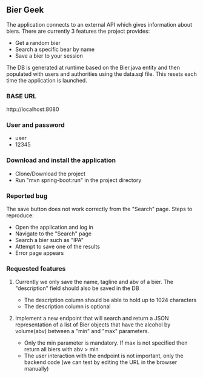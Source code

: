 ## Bier Geek

The application connects to an external API which gives information about biers. There are currently 3 features the project provides:
* Get a random bier
* Search a specific bear by name
* Save a bier to your session

The DB is generated at runtime based on the Bier.java entity and then populated with users and authorities using the data.sql file. This resets each time the application is launched.

### BASE URL
http://localhost:8080

### User and password
* user 
* 12345 

### Download and install the application
* Clone/Download the project
* Run "mvn spring-boot:run" in the project directory 

### Reported bug
The save button does not work correctly from the "Search" page. Steps to reproduce:
* Open the application and log in
* Navigate to the "Search" page
* Search a bier such as "IPA"
* Attempt to save one of the  results
* Error page appears

### Requested features


1. Currently we only save the name, tagline and abv of a bier. The "description" field should also be saved in the DB
    * The description column should be able to hold up to 1024 characters
    * The description column is optional
    
2. Implement a new endpoint that will search and return a JSON representation of a list of Bier objects that have the alcohol by volume(abv) between a "min" and "max" parameters.
    * Only the min parameter is mandatory. If max is not specified then return all biers with abv > min
    * The user interaction with the endpoint is not important, only the backend code (we can test by editing the URL in the browser manually)


